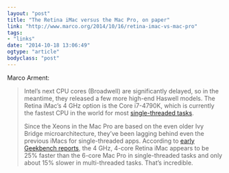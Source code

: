 ```yaml
---
layout: "post"
title: "The Retina iMac versus the Mac Pro, on paper"
link: "http://www.marco.org/2014/10/16/retina-imac-vs-mac-pro"
tags: 
- "links"
date: "2014-10-18 13:06:49"
ogtype: "article"
bodyclass: "post"
---
```


Marco Arment:

> Intel’s next CPU cores (Broadwell) are significantly delayed, so in the meantime, they released a few more high-end Haswell models. The Retina iMac’s 4 GHz option is the Core i7-4790K, which is currently the fastest CPU in the world for most [single-threaded tasks](http://browser.primatelabs.com/processor-benchmarks).
> 
> Since the Xeons in the Mac Pro are based on the even older Ivy Bridge microarchitecture, they’ve been lagging behind even the previous iMacs for single-threaded apps. According to [early Geekbench reports](http://browser.primatelabs.com/geekbench3/compare/1015317?baseline=1015443), the 4 GHz, 4-core Retina iMac appears to be 25% faster than the 6-core Mac Pro in single-threaded tasks and only about 15% slower in multi-threaded tasks. That’s incredible.